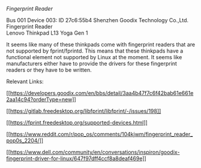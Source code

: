 *Fingerprint Reader*

Bus 001 Device 003: ID 27c6:55b4 Shenzhen Goodix Technology Co.,Ltd. Fingerprint Reader\
Lenovo Thinkpad L13 Yoga Gen 1

It seems like many of these thinkpads come with fingerprint readers that are not supported by fprint/fprintd.
This means that these thinkpads have a functional element not supported by Linux at the moment.
It seems like manufacturers either have to provide the drivers for these fingerprint readers or they have to be written.


Relevant Links:

[[https://developers.goodix.com/en/bbs/detail/3aa4b47f7c6f42bab61e661e2aa14c94?orderType=new]]

[[https://gitlab.freedesktop.org/libfprint/libfprint/-/issues/198]]

[[https://fprint.freedesktop.org/supported-devices.html]]

[[https://www.reddit.com/r/pop_os/comments/104kjwm/fingerprint_reader_pop0s_2204/]]

[[https://www.dell.com/community/en/conversations/inspiron/goodix-fingerprint-driver-for-linux/647f97dff4ccf8a8deaf469e]]
